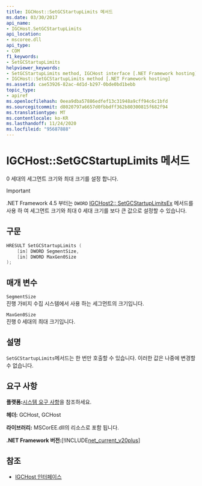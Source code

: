 ```yaml
---
title: IGCHost::SetGCStartupLimits 메서드
ms.date: 03/30/2017
api_name:
- IGCHost.SetGCStartupLimits
api_location:
- mscoree.dll
api_type:
- COM
f1_keywords:
- SetGCStartupLimits
helpviewer_keywords:
- SetGCStartupLimits method, IGCHost interface [.NET Framework hosting]
- IGCHost::SetGCStartupLimits method [.NET Framework hosting]
ms.assetid: cae53926-82ac-4d1d-b297-0bde0bd1bebb
topic_type:
- apiref
ms.openlocfilehash: 0eea9dba57886edfef13c31948a9cff94c6c1bfd
ms.sourcegitcommit: d8020797a6657d0fbbdff362b80300815f682f94
ms.translationtype: MT
ms.contentlocale: ko-KR
ms.lasthandoff: 11/24/2020
ms.locfileid: "95687888"
---
```

# <a name="igchostsetgcstartuplimits-method"></a>IGCHost::SetGCStartupLimits 메서드

0 세대의 세그먼트 크기와 최대 크기를 설정 합니다.  
  
> [!IMPORTANT]
> .NET Framework 4.5 부터는 `DWORD` [IGCHost2:: SetGCStartupLimitsEx](igchost2-setgcstartuplimitsex-method.md) 메서드를 사용 하 여 세그먼트 크기와 최대 0 세대 크기를 보다 큰 값으로 설정할 수 있습니다.  
  
## <a name="syntax"></a>구문  
  
```cpp  
HRESULT SetGCStartupLimits (  
    [in] DWORD SegmentSize,  
    [in] DWORD MaxGen0Size  
);  
```  
  
## <a name="parameters"></a>매개 변수  

 `SegmentSize`  
 진행 가비지 수집 시스템에서 사용 하는 세그먼트의 크기입니다.  
  
 `MaxGen0Size`  
 진행 0 세대의 최대 크기입니다.  
  
## <a name="remarks"></a>설명  

 `SetGCStartupLimits`메서드는 한 번만 호출할 수 있습니다. 이러한 값은 나중에 변경할 수 없습니다.  
  
## <a name="requirements"></a>요구 사항  

 **플랫폼:**[시스템 요구 사항](../../get-started/system-requirements.md)을 참조하세요.  
  
 **헤더:** GCHost, GCHost  
  
 **라이브러리:** MSCorEE.dll의 리소스로 포함 됩니다.  
  
 **.NET Framework 버전:**[!INCLUDE[net_current_v20plus](../../../../includes/net-current-v20plus-md.md)]  
  
## <a name="see-also"></a>참조

- [IGCHost 인터페이스](igchost-interface.md)
